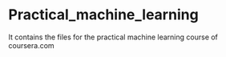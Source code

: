 Practical_machine_learning
==========================

It contains the files for the practical machine learning course of coursera.com
